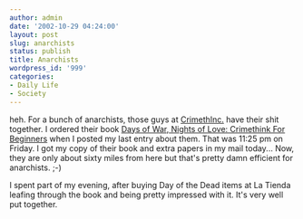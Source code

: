 ```yaml
---
author: admin
date: '2002-10-29 04:24:00'
layout: post
slug: anarchists
status: publish
title: Anarchists
wordpress_id: '999'
categories:
- Daily Life
- Society
---
```

heh. For a bunch of anarchists, those guys at <a href="http://www.crimethinc.com">CrimethInc.</a> have their shit together. I ordered their book <a href="http://www.crimethinc.com/days">Days of War, Nights of Love: Crimethink For Beginners</a> when I posted my last entry about them. That was 11:25 pm on Friday. I got my copy of their book and extra papers in my mail today... Now, they are only about sixty miles from here but that's pretty damn efficient for anarchists. ;-)

I spent part of my evening, after buying Day of the Dead items at La Tienda leafing through the book and being pretty impressed with it. It's very well put together.
